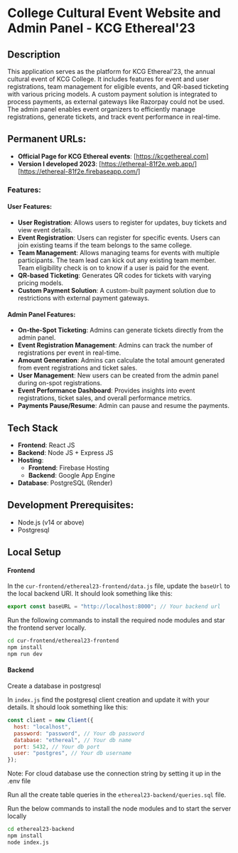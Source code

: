 # College Cultural Event Website and Admin Panel - KCG Ethereal'23

## Description

This application serves as the platform for KCG Ethereal'23, the annual cultural event of KCG College. It includes features for event and user registrations, team management for eligible events, and QR-based ticketing with various pricing models. A custom payment solution is integrated to process payments, as external gateways like Razorpay could not be used. The admin panel enables event organizers to efficiently manage registrations, generate tickets, and track event performance in real-time.

## Permanent URLs:

- **Official Page for KCG Ethereal events**: [https://kcgethereal.com]
- **Version I developed 2023**: [https://ethereal-81f2e.web.app/] [https://ethereal-81f2e.firebaseapp.com/]

### Features:

#### User Features:

- **User Registration**: Allows users to register for updates, buy tickets and view event details.
- **Event Registration**: Users can register for specific events. Users can join existing teams if the team belongs to the same college.
- **Team Management**: Allows managing teams for events with multiple participants. The team lead can kick out any existing team member. Team eligibility check is on to know if a user is paid for the event.
- **QR-based Ticketing**: Generates QR codes for tickets with varying pricing models.
- **Custom Payment Solution**: A custom-built payment solution due to restrictions with external payment gateways.

#### Admin Panel Features:

- **On-the-Spot Ticketing**: Admins can generate tickets directly from the admin panel.
- **Event Registration Management**: Admins can track the number of registrations per event in real-time.
- **Amount Generation**: Admins can calculate the total amount generated from event registrations and ticket sales.
- **User Management**: New users can be created from the admin panel during on-spot registrations.
- **Event Performance Dashboard**: Provides insights into event registrations, ticket sales, and overall performance metrics.
- **Payments Pause/Resume**: Admin can pause and resume the payments.

## Tech Stack

- **Frontend**: React JS
- **Backend**: Node JS + Express JS
- **Hosting**:
  - **Frontend**: Firebase Hosting
  - **Backend**: Google App Engine
- **Database**: PostgreSQL (Render)

## Development Prerequisites:

- Node.js (v14 or above)
- Postgresql

## Local Setup

#### Frontend

In the `cur-frontend/ethereal23-frontend/data.js` file, update the `baseUrl` to the local backend URl. It should look something like this:

```js
export const baseURL = "http://localhost:8000"; // Your backend url
```

Run the following commands to install the required node modules and star the frontend server locally.

```bash
cd cur-frontend/ethereal23-frontend
npm install
npm run dev
```

#### Backend

Create a database in postgresql

In `index.js` find the postgresql client creation and update it with your details. It should look something like this:

```js
const client = new Client({
  host: "localhost",
  password: "password", // Your db password
  database: "ethereal", // Your db name
  port: 5432, // Your db port
  user: "postgres", // Your db username
});
```

Note: For cloud database use the connection string by setting it up in the .env file

Run all the create table queries in the `ethereal23-backend/queries.sql` file.

Run the below commands to install the node modules and to start the server locally

```bash
cd ethereal23-backend
npm install
node index.js
```
